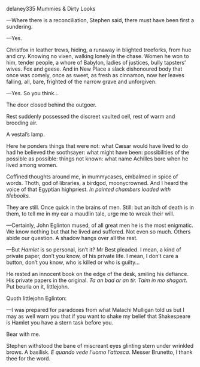 delaney335 Mummies & Dirty Looks

—Where there is a reconciliation, Stephen said, there must have been
first a sundering.

—Yes.

Christfox in leather trews, hiding, a runaway in blighted treeforks,
from hue and cry. Knowing no vixen, walking lonely in the chase. Women
he won to him, tender people, a whore of Babylon, ladies of justices,
bully tapsters’ wives. Fox and geese. And in New Place a slack
dishonoured body that once was comely, once as sweet, as fresh as
cinnamon, now her leaves falling, all, bare, frighted of the narrow
grave and unforgiven.

—Yes. So you think...

The door closed behind the outgoer.

Rest suddenly possessed the discreet vaulted cell, rest of warm and
brooding air.

A vestal’s lamp.

Here he ponders things that were not: what Cæsar would have lived to do
had he believed the soothsayer: what might have been: possibilities of
the possible as possible: things not known: what name Achilles bore when
he lived among women.

Coffined thoughts around me, in mummycases, embalmed in spice of words.
Thoth, god of libraries, a birdgod, moonycrowned. And I heard the voice
of that Egyptian highpriest. *In painted chambers loaded with
tilebooks.*

They are still. Once quick in the brains of men. Still: but an itch of
death is in them, to tell me in my ear a maudlin tale, urge me to wreak
their will.

—Certainly, John Eglinton mused, of all great men he is the most
enigmatic. We know nothing but that he lived and suffered. Not even so
much. Others abide our question. A shadow hangs over all the rest.

—But *Hamlet* is so personal, isn’t it? Mr Best pleaded. I mean, a kind
of private paper, don’t you know, of his private life. I mean, I don’t
care a button, don’t you know, who is killed or who is guilty...

He rested an innocent book on the edge of the desk, smiling his
defiance. His private papers in the original. *Ta an bad ar an tir. Taim
in mo shagart*. Put beurla on it, littlejohn.

Quoth littlejohn Eglinton:

—I was prepared for paradoxes from what Malachi Mulligan told us but I
may as well warn you that if you want to shake my belief that
Shakespeare is Hamlet you have a stern task before you.

Bear with me.

Stephen withstood the bane of miscreant eyes glinting stern under
wrinkled brows. A basilisk. *E quando vede l’uomo l’attosca*. Messer
Brunetto, I thank thee for the word.

